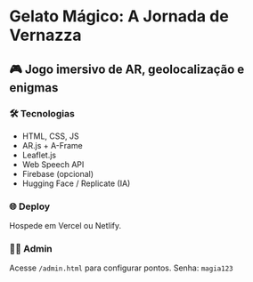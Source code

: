 # Gelato Mágico: A Jornada de Vernazza

## 🎮 Jogo imersivo de AR, geolocalização e enigmas

### 🛠️ Tecnologias
- HTML, CSS, JS
- AR.js + A-Frame
- Leaflet.js
- Web Speech API
- Firebase (opcional)
- Hugging Face / Replicate (IA)

### 🌐 Deploy
Hospede em Vercel ou Netlify.

### 🧙‍♂️ Admin
Acesse `/admin.html` para configurar pontos.
Senha: `magia123`